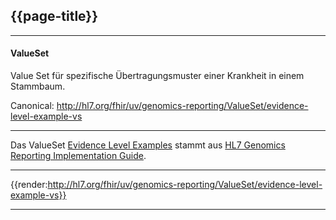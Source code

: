 ## {{page-title}}

---

#### ValueSet

Value Set für spezifische Übertragungsmuster einer Krankheit in einem Stammbaum.

Canonical: http://hl7.org/fhir/uv/genomics-reporting/ValueSet/evidence-level-example-vs

---

Das ValueSet [Evidence Level Examples](http://hl7.org/fhir/uv/genomics-reporting/STU3/ValueSet-evidence-level-example-vs.html) stammt aus [HL7 Genomics Reporting Implementation Guide](http://hl7.org/fhir/uv/genomics-reporting/STU3/).

---

{{render:http://hl7.org/fhir/uv/genomics-reporting/ValueSet/evidence-level-example-vs}}

---